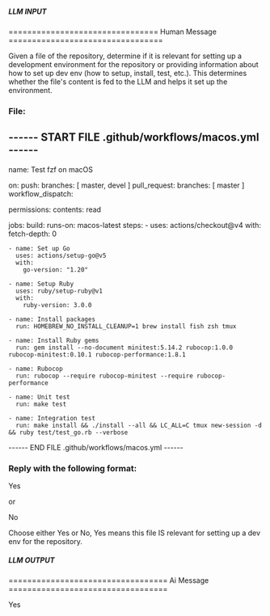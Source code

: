 ##### LLM INPUT #####
================================ Human Message =================================

Given a file of the repository, determine if it is relevant for setting up a development environment for the repository or providing information about how to set up dev env (how to setup, install, test, etc.). This determines whether the file's content is fed to the LLM and helps it set up the environment.

### File:
------ START FILE .github/workflows/macos.yml ------
---
name: Test fzf on macOS

on:
  push:
    branches: [ master, devel ]
  pull_request:
    branches: [ master ]
  workflow_dispatch:

permissions:
  contents: read

jobs:
  build:
    runs-on: macos-latest
    steps:
    - uses: actions/checkout@v4
      with:
        fetch-depth: 0

    - name: Set up Go
      uses: actions/setup-go@v5
      with:
        go-version: "1.20"

    - name: Setup Ruby
      uses: ruby/setup-ruby@v1
      with:
        ruby-version: 3.0.0

    - name: Install packages
      run: HOMEBREW_NO_INSTALL_CLEANUP=1 brew install fish zsh tmux

    - name: Install Ruby gems
      run: gem install --no-document minitest:5.14.2 rubocop:1.0.0 rubocop-minitest:0.10.1 rubocop-performance:1.8.1

    - name: Rubocop
      run: rubocop --require rubocop-minitest --require rubocop-performance

    - name: Unit test
      run: make test

    - name: Integration test
      run: make install && ./install --all && LC_ALL=C tmux new-session -d && ruby test/test_go.rb --verbose

------ END FILE .github/workflows/macos.yml ------

### Reply with the following format:

<rel>Yes</rel>

or

<rel>No</rel>

Choose either Yes or No, Yes means this file IS relevant for setting up a dev env for the repository.

##### LLM OUTPUT #####
================================== Ai Message ==================================

<rel>Yes</rel>